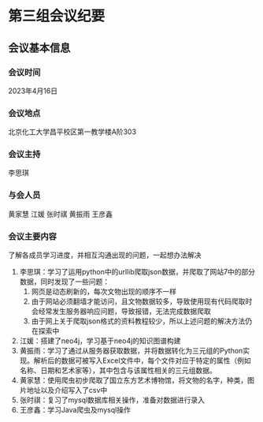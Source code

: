 # 第三组会议纪要
## 会议基本信息
### 会议时间
2023年4月16日
### 会议地点
北京化工大学昌平校区第一教学楼A阶303
### 会议主持
李思琪
### 与会人员
黄家慧 江媛 张时祺 黄振雨 王彦鑫
### 会议主要内容
了解各成员学习进度，并相互沟通出现的问题，一起想办法解决
1. 李思琪：学习了运用python中的urllib爬取json数据，并爬取了网站7中的部分数据，同时发现了一些问题：
   1. 网页是动态刷新的，每次文物出现的顺序不一样
   2. 由于网站必须翻墙才能访问，且文物数据较多，导致使用现有代码爬取时会经常发生服务器响应问题，导致报错，无法完成数据爬取
   3. 由于网上关于爬取json格式的资料教程较少，所以上述问题的解决方法仍在探索中
2. 江媛：搭建了neo4j，学习基于neo4j的知识图谱构建
3. 黄振雨：学习了通过从服务器获取数据，并将数据转化为三元组的Python实现。解析后的数据可被写入Excel文件中，每个文件对应于特定的属性（例如名称、日期和艺术家等），其中包含与该属性相关的三元组数据。
4. 黄家慧：使用爬虫初步爬取了国立东方艺术博物馆，将文物的名字，种类，图片地址以及介绍写入了csv中
5. 张时祺：复习了mysql数据库相关操作，准备对数据进行录入
6. 王彦鑫：学习Java爬虫及mysql操作
